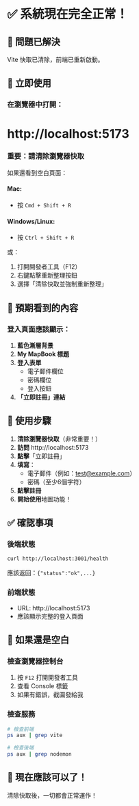 # ✅ 系統現在完全正常！

## 🎉 問題已解決

Vite 快取已清除，前端已重新啟動。

## 🚀 立即使用

### 在瀏覽器中打開：

# http://localhost:5173

### 重要：請清除瀏覽器快取

如果還看到空白頁面：

#### Mac:
- 按 `Cmd + Shift + R`

#### Windows/Linux:
- 按 `Ctrl + Shift + R`

或：
1. 打開開發者工具（F12）
2. 右鍵點擊重新整理按鈕
3. 選擇「清除快取並強制重新整理」

## 🎯 預期看到的內容

### 登入頁面應該顯示：
1. **藍色漸層背景**
2. **My MapBook 標題**
3. **登入表單**
   - 電子郵件欄位
   - 密碼欄位
   - 登入按鈕
4. **「立即註冊」連結**

## 📝 使用步驟

1. **清除瀏覽器快取**（非常重要！）
2. **訪問** http://localhost:5173
3. **點擊**「立即註冊」
4. **填寫**：
   - 電子郵件（例如：test@example.com）
   - 密碼（至少6個字符）
5. **點擊註冊**
6. **開始使用**地圖功能！

## ✅ 確認事項

### 後端狀態
```bash
curl http://localhost:3001/health
```
應該返回：`{"status":"ok",...}`

### 前端狀態
- URL: http://localhost:5173
- 應該顯示完整的登入頁面

## 🔧 如果還是空白

### 檢查瀏覽器控制台

1. 按 `F12` 打開開發者工具
2. 查看 Console 標籤
3. 如果有錯誤，截圖發給我

### 檢查服務

```bash
# 檢查前端
ps aux | grep vite

# 檢查後端
ps aux | grep nodemon
```

## 🎊 現在應該可以了！

清除快取後，一切都會正常運作！
